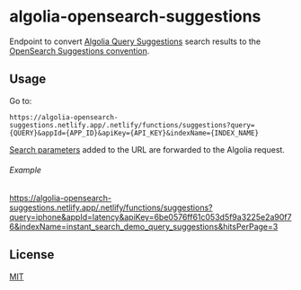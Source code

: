 # algolia-opensearch-suggestions

Endpoint to convert [Algolia Query Suggestions](https://www.algolia.com/doc/guides/getting-insights-and-analytics/leveraging-analytics-data/query-suggestions/) search results to the [OpenSearch Suggestions convention](https://github.com/dewitt/opensearch/blob/c9ed38a524c53b61d582634b28e5e83af9f8f8ae/mediawiki/Specifications/OpenSearch/Extensions/Suggestions/1.1/Draft%201.wiki).

## Usage

Go to:

```
https://algolia-opensearch-suggestions.netlify.app/.netlify/functions/suggestions?query={QUERY}&appId={APP_ID}&apiKey={API_KEY}&indexName={INDEX_NAME}
```

[Search parameters](https://www.algolia.com/doc/api-reference/search-api-parameters/) added to the URL are forwarded to the Algolia request.

###### Example

https://algolia-opensearch-suggestions.netlify.app/.netlify/functions/suggestions?query=iphone&appId=latency&apiKey=6be0576ff61c053d5f9a3225e2a90f76&indexName=instant_search_demo_query_suggestions&hitsPerPage=3

## License

[MIT](LICENSE)
